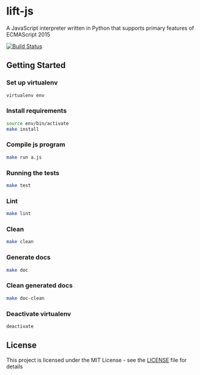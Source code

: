 # lift-js
A JavaScript interpreter written in Python that supports primary features of ECMAScript 2015

[![Build Status](https://travis-ci.com/wolongyuan/lift-js.svg?token=HxUpDBskpjanfstuWrzX&branch=master)](https://travis-ci.com/wolongyuan/lift-js)

## Getting Started

### Set up virtualenv

```bash
virtualenv env
```

### Install requirements

```bash
source env/bin/activate
make install
```

### Compile js program
```bash
make run a.js
```

### Running the tests
```bash
make test
```

### Lint
```bash
make lint
```

### Clean
```bash
make clean
```

### Generate docs
```bash
make doc
```

### Clean generated docs
```bash
make doc-clean
```

### Deactivate virtualenv
```bash
deactivate
```

## License
This project is licensed under the MIT License - see the [LICENSE](https://github.com/wolongyuan/spreadsheet/blob/master/LICENSE) file for details